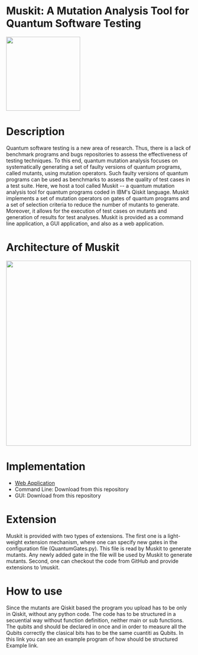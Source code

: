 # Muskit: A Mutation Analysis Tool for Quantum Software Testing

<img src="https://github.com/EnautMendi/QuantumMutationQiskit/blob/master/images/logoblue.png" width="200">

# Description
Quantum software testing is a new area of research. Thus, there is a lack of benchmark programs and bugs repositories to assess the effectiveness of testing techniques. To this end, quantum mutation analysis focuses on systematically generating a set of faulty versions of quantum programs, called mutants, using mutation operators. Such faulty versions of quantum programs can be used as benchmarks to assess the quality of test cases in a test suite. Here, we host a tool called Muskit -- a quantum mutation analysis tool for quantum programs coded in IBM's Qiskit language. Muskit implements  a set of mutation operators on gates of quantum programs and a set of selection criteria to reduce the number of mutants to generate. Moreover, it allows for the execution of test cases on mutants and generation of results for test analyses. Muskit is provided as a command line application, a GUI application, and also as a web application. 


# Architecture of Muskit


<!---
your comment goes here
and here
![Architecture](https://github.com/EnautMendi/QuantumMutationQiskit/blob/master/images/architecture.png)

-->

<img src="https://github.com/EnautMendi/QuantumMutationQiskit/blob/master/images/architecture.png" width="500">

# Implementation
- <a href="https://qiskitmutantcreatorsrl.pythonanywhere.com/"> Web Application </a>
- Command Line: Download from this repository
- GUI: Download from this repository 

# Extension
Muskit is provided with two types of extensions. The first one is a light-weight extension mechanism, where one can specify new gates in the configuration file (QuantumGates.py). This file is read by Muskit to generate mutants. Any newly added gate in the file will be used by Muskit to generate mutants. Second, one can checkout the code from GitHub and provide extensions to \muskit.

# How to use
Since the mutants are Qiskit based the program you upload has to be only in Qiskit, without any python code. The code has to be structured in a secuential way without function definition, neither main or sub functions. The qubits and should be declared in once and in order to measure all the Qubits correctly the clasical bits has to be the same cuantiti as Qubits. In this link you can see an example program of how should be structured Example link.
